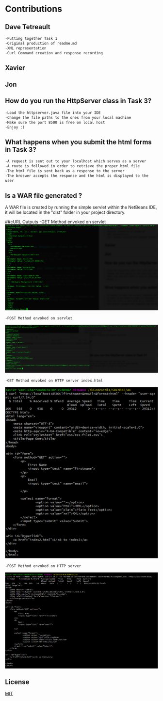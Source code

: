 # Contributions 

## Dave Tetreault 
	-Putting together Task 1
	-Original production of readme.md
	-XML representation
	-Curl Command creation and response recording 
## Xavier
## Jon


## How do you run the HttpServer class in Task 3?

	-Load the httpserver.java file into your IDE
	-Change the file paths to the ones from your local machine
	-Make sure the port 8500 is free on local host 
	-Enjoy :)

## What happens when you submit the html forms in Task 3?
	-A request is sent out to your localhost which serves as a server
	-A route is followed in order to retrieve the proper html file
	-The html file is sent back as a response to the server
	-The broswer accepts the response and the html is displayed to the user 
	

## Is a WAR file generated ?
A WAR file is created by running the simple servlet within the NetBeans IDE, it will be located in the "dist" folder in your project directory. 

##cURL Outputs
	-GET Method envoked on servlet
![Test Image 1](getRequestServlet.png)

	-POST Method envoked on servlet
![Test Image 2](postRequestServlet.png)

	-GET Method envoked on HTTP server index.html
![Test Image 3](getRequestHttp.png)
	
	-POST Method envoked on HTTP server 
![Test Image 4](postRequestHttp.png)


## License
[MIT](https://choosealicense.com/licenses/mit/)